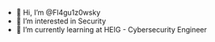 - 👋 Hi, I’m @Fl4gu1z0wsky
- 👀 I’m interested in Security
- 🌱 I’m currently learning at HEIG - Cybersecurity Engineer
